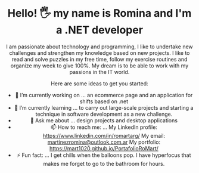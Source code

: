 

<div id="header" align="center">
    <h1 align="center"> Hello! 🖐 my name is Romina and I'm a .NET developer</h1>
<div>    
    I am passionate about technology and programming, I like to undertake new challenges and strengthen my knowledge based on new projects.
    I like to read and solve puzzles in my free time, follow my exercise routines and organize my week to give 100%. 
    My dream is to be able to work with my passions in the IT world.
    

Here are some ideas to get you started:

- 🔭 I’m currently working on ...
    an ecommerce page and an application for shifts based on .net
- 🌱 I’m currently learning ... 
    to carry out large-scale projects and starting a technique in software development as a new challenge.
- 💬 Ask me about ...
    design projects and desktop applications
- 📫 How to reach me: ... 
    My LinkedIn profile: https://www.linkedin.com/in/romartarg/
    My email: martinezromina@outlook.com.ar
    My portfolio: https://mart1020.github.io/PortafolioRoMart/
- ⚡ Fun fact: ... 
    I get chills when the balloons pop.
    I have hyperfocus that makes me forget to go to the bathroom for hours.

